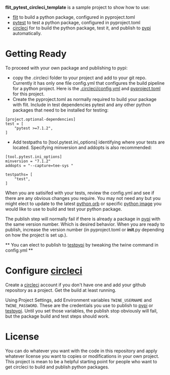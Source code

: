 
**flit_pytest_circleci_template** is a sample project to show how to use:
* [flit](https://github.com/pypa/flit) to build a python package, configured in pyproject.toml
* [pytest](https://docs.pytest.org/) to test a python package, configured in pyproject.toml
* [circleci](https://circleci.com/) for to build  the python package, test it, and publish to [pypi](https://pypi.org/) automatically.

# Getting Ready
To proceed with your own package and publishing to pypi:
* copy the .circleci folder to your project and add to your git repo.  Currently it has only one file config.yml that configures the build pipeline for a python project.  Here is the [.circleci/config.yml](.circleci/config.yml)  and [pyproject.toml](./pyproject.toml) for this project.
* Create the pyproject.toml as normally required to build your package with flit.  Include in test dependencies pytest and any other python packages that need to be installed for testing:
```
[project.optional-dependencies]
test = [
    "pytest >=7.1.2",
]
```
* Add testpaths to [tool.pytest.ini_options] identifying where your tests are located.  Specifying minversion and addopts is also recommended:
```
[tool.pytest.ini_options]
minversion = "7.1.2"
addopts = "--capture=tee-sys "

testpaths= [
    "test",
]
```

When you are satisifed with your tests, review the config.yml and see if there are any obvious changes you require.  You may not need any but you might elect 
to update to the latest [python orb](https://circleci.com/developer/orbs?query=circleci%2Fpython) or specific [python image](https://circleci.com/developer/images/image/cimg/python) you would like to use to build and test your python package.

The publish step will normally fail if there is already a package in  [pypi](https://pypi.org/) with the same version number.  Which is desired behavior.
When you are ready to publish, increase the version number (in pyproject.toml or __init__.py depending on how the project is set up.).

** You can elect to publish to [testpypi](https://test.pypi.org/) by tweaking the twine command in config.yml **

# Configure [circleci](https://circleci.com/)

Create a [circleci](https://circleci.com/) account if you don't have one and add your  github repository as a project. Get the build at least running.

Using Project Settings, add Environment variables  ```TWINE_USERNAME``` and ```TWINE_PASSWORD```.  These are the credentials you use to publish to [pypi](https://pypi.org/) or [testpypi](https://test.pypi.org/).  Until you set those variables, the publish stop obviously will fail, but the package build and test steps should work.




# License

You can do whatever you want with the code in this repository and apply whatever license you want to copies or modifications in your own project. This project is mean to be a helpful starting point for people who want to get circleci to build and publish python packages. 

